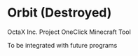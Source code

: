 # Orbit (Destroyed)
OctaX Inc. Project OneClick Minecraft Tool

To be integrated with future programs
